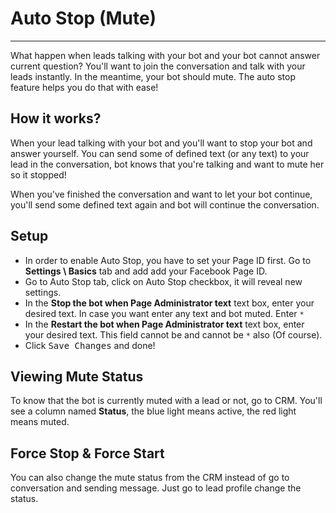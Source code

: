 # Auto Stop (Mute)
---
What happen when leads talking with your bot and your bot cannot answer current question? You'll want to join the conversation and talk with your leads instantly. In the meantime, your bot should mute. The auto stop feature helps you do that with ease!

## How it works?
When your lead talking with your bot and you'll want to stop your bot and answer yourself. You can send some of defined text (or any text) to your lead in the conversation, bot knows that you're talking and want to mute her so it stopped!

When you've finished the conversation and want to let your bot continue, you'll send some defined text again and bot will continue the conversation.

## Setup
- In order to enable Auto Stop, you have to set your Page ID first. Go to **Settings \ Basics** tab and add add your Facebook Page ID.
- Go to Auto Stop tab, click on Auto Stop checkbox, it will reveal new settings.
- In the **Stop the bot when Page Administrator text** text box, enter your desired text. In case you want enter any text and bot muted. Enter `*`
- In the **Restart the bot when Page Administrator text** text box, enter your desired text. This field cannot be and cannot be `*` also (Of course).
- Click <kbd>Save Changes</kbd> and done!

## Viewing Mute Status
To know that the bot is currently muted with a lead or not, go to CRM. You'll see a column named **Status**, the blue light means active, the red light means muted.

## Force Stop & Force Start
You can also change the mute status from the CRM instead of go to conversation and sending message. Just go to lead profile change the status.